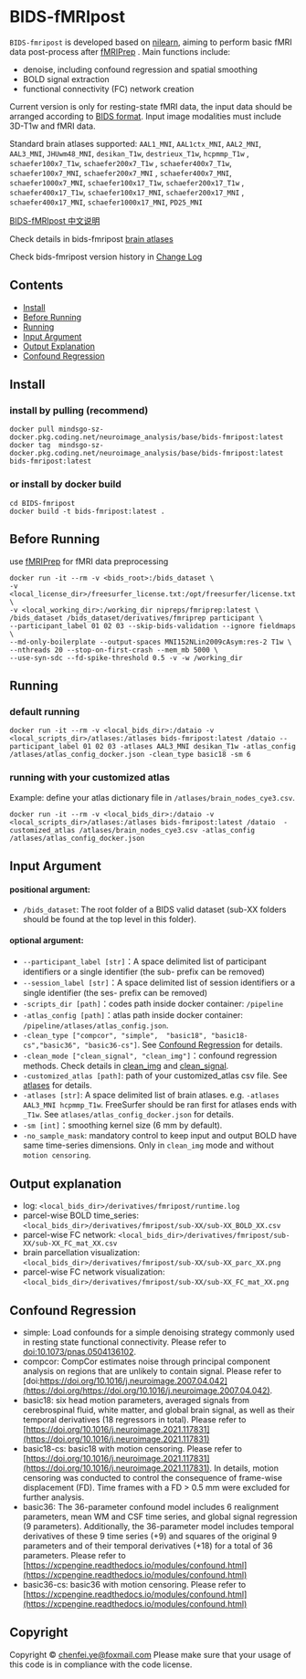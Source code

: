 

# BIDS-fMRIpost

`BIDS-fmripost` is developed based on [nilearn](https://nilearn.github.io), aiming to perform basic fMRI data post-process after [fMRIPrep](https://fmriprep.org/en/stable/installation.html) . Main functions include:
- denoise, including confound regression and spatial smoothing
- BOLD signal extraction
- functional connectivity (FC) network creation

Current version is only for resting-state fMRI data, the input data should be arranged according to [BIDS format](https://bids.neuroimaging.io/). Input image modalities must include 3D-T1w and fMRI data. 

Standard brain atlases supported:
`AAL1_MNI`, `AAL1ctx_MNI`, `AAL2_MNI`, `AAL3_MNI`, `JHUwm48_MNI`, `desikan_T1w`,  `destrieux_T1w`,  `hcpmmp_T1w` , `schaefer100x7_T1w`,  `schaefer200x7_T1w` , `schaefer400x7_T1w`, `schaefer100x7_MNI`,  `schaefer200x7_MNI` , `schaefer400x7_MNI`,  `schaefer1000x7_MNI`, `schaefer100x17_T1w`,  `schaefer200x17_T1w` , `schaefer400x17_T1w`, `schaefer100x17_MNI`,  `schaefer200x17_MNI` , `schaefer400x17_MNI`,  `schaefer1000x17_MNI`, `PD25_MNI`

[BIDS-fMRIpost 中文说明](resources/README_Chs.md)

Check details in bids-fmripost [brain atlases](resources/atlases.md)

Check bids-fmripost version history in [Change Log](resources/CHANGELOG.md)

## Contents
* [Install](#Install)
* [Before Running](#before-running)
* [Running](#running)
* [Input Argument](#input-argument)
* [Output Explanation](#output-explanation)
* [Confound Regression](#confound-regression)

## Install
### install by pulling (recommend)
```
docker pull mindsgo-sz-docker.pkg.coding.net/neuroimage_analysis/base/bids-fmripost:latest
docker tag  mindsgo-sz-docker.pkg.coding.net/neuroimage_analysis/base/bids-fmripost:latest  bids-fmripost:latest
```

### or install by docker build
```
cd BIDS-fmripost
docker build -t bids-fmripost:latest .
```
## Before Running
use [fMRIPrep](https://fmriprep.org/en/stable/installation.html) for fMRI data preprocessing
```
docker run -it --rm -v <bids_root>:/bids_dataset \
-v <local_license_dir>/freesurfer_license.txt:/opt/freesurfer/license.txt \
-v <local_working_dir>:/working_dir nipreps/fmriprep:latest \
/bids_dataset /bids_dataset/derivatives/fmriprep participant \ 
--participant_label 01 02 03 --skip-bids-validation --ignore fieldmaps \
--md-only-boilerplate --output-spaces MNI152NLin2009cAsym:res-2 T1w \
--nthreads 20 --stop-on-first-crash --mem_mb 5000 \
--use-syn-sdc --fd-spike-threshold 0.5 -v -w /working_dir
```

## Running
### default running
```
docker run -it --rm -v <local_bids_dir>:/dataio -v <local_scripts_dir>/atlases:/atlases bids-fmripost:latest /dataio --participant_label 01 02 03 -atlases AAL3_MNI desikan_T1w -atlas_config /atlases/atlas_config_docker.json -clean_type basic18 -sm 6
```

### running with your customized atlas
Example: define your atlas dictionary file in `/atlases/brain_nodes_cye3.csv`.
```
docker run -it --rm -v <local_bids_dir>:/dataio -v <local_scripts_dir>/atlases:/atlases bids-fmripost:latest /dataio  -customized_atlas /atlases/brain_nodes_cye3.csv -atlas_config /atlases/atlas_config_docker.json 
```
## Input Argument
####   positional argument:
-   `/bids_dataset`: The root folder of a BIDS valid dataset (sub-XX folders should be found at the top level in this folder).

####   optional argument:
-   `--participant_label [str]`：A space delimited list of participant identifiers or a single identifier (the sub- prefix can be removed)
-   `--session_label [str]`：A space delimited list of session identifiers or a single identifier (the ses- prefix can be removed)
- `-scripts_dir [path]`：codes path inside docker container: `/pipeline`
- `-atlas_config [path]`：atlas path inside docker container: `/pipeline/atlases/atlas_config.json`.
- `-clean_type ["compcor", "simple",  "basic18", "basic18-cs","basic36", "basic36-cs"]`. See [Confound Regression](#confound-regression) for details.
- `-clean_mode ["clean_signal", "clean_img"]`：confound regression methods. Check details in [clean_img](https://nilearn.github.io/stable/modules/generated/nilearn.image.clean_img.html) and [clean_signal](https://nilearn.github.io/stable/modules/generated/nilearn.signal.clean.html).
- `-customized_atlas [path]`: path of your customized_atlas csv file. See [atlases](resources/atlases.md) for details.
- `-atlases [str]`: A space delimited list of brain atlases. e.g. `-atlases AAL3_MNI hcpmmp_T1w`. FreeSurfer should be ran first for atlases ends with `_T1w`. See `atlases/atlas_config_docker.json` for details. 
- `-sm [int]`：smoothing kernel size (6 mm by default). 
- `-no_sample_mask`: mandatory control to keep input and output BOLD have same time-series dimensions. Only in `clean_img` mode and without `motion censoring`.


## Output explanation

- log: `<local_bids_dir>/derivatives/fmripost/runtime.log`
- parcel-wise BOLD time_series: `<local_bids_dir>/derivatives/fmripost/sub-XX/sub-XX_BOLD_XX.csv`
- parcel-wise FC network: `<local_bids_dir>/derivatives/fmripost/sub-XX/sub-XX_FC_mat_XX.csv`
- brain parcellation visualization: `<local_bids_dir>/derivatives/fmripost/sub-XX/sub-XX_parc_XX.png`
- parcel-wise FC network visualization: `<local_bids_dir>/derivatives/fmripost/sub-XX/sub-XX_FC_mat_XX.png`


## Confound Regression

- simple: Load confounds for a simple denoising strategy commonly used in resting state functional connectivity. Please refer to [doi:10.1073/pnas.0504136102](https://doi.org/10.1073/pnas.0504136102).
-  compcor: CompCor estimates noise through principal component analysis on regions that are unlikely to contain signal. Please refer to [doi:https://doi.org/10.1016/j.neuroimage.2007.04.042](https://doi.org/https://doi.org/10.1016/j.neuroimage.2007.04.042).
- basic18: six head motion parameters, averaged signals from cerebrospinal fluid, white matter, and global brain signal, as well as their temporal derivatives (18 regressors in total). Please refer to [https://doi.org/10.1016/j.neuroimage.2021.117831](https://doi.org/10.1016/j.neuroimage.2021.117831)
- basic18-cs: basic18 with motion censoring. Please refer to [https://doi.org/10.1016/j.neuroimage.2021.117831](https://doi.org/10.1016/j.neuroimage.2021.117831). In details, motion censoring was conducted to control the consequence of frame-wise displacement (FD). Time frames with a FD > 0.5 mm were excluded for further analysis.
- basic36: The 36-parameter confound model includes 6 realignment parameters, mean WM and CSF time series, and global signal regression (9 parameters). Additionally, the 36-parameter model includes temporal derivatives of these 9 time series (+9) and squares of the original 9 parameters and of their temporal derivatives (+18) for a total of 36 parameters. Please refer to [https://xcpengine.readthedocs.io/modules/confound.html](https://xcpengine.readthedocs.io/modules/confound.html)
- basic36-cs: basic36 with motion censoring. Please refer to  [https://xcpengine.readthedocs.io/modules/confound.html](https://xcpengine.readthedocs.io/modules/confound.html)

## Copyright
Copyright © chenfei.ye@foxmail.com
Please make sure that your usage of this code is in compliance with the code license.


